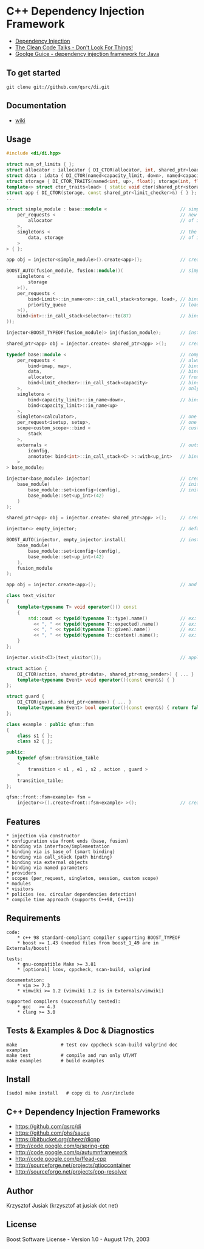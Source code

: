 C++ Dependency Injection Framework
================================
* [Dependency Injection](http://en.wikipedia.org/wiki/Dependency_injection)
* [The Clean Code Talks - Don't Look For Things!](http://www.youtube.com/watch?v=RlfLCWKxHJ0&feature=BFa&list=PLED6CA927B41FF5BD)
* [Goolge Guice - dependency injection framework for Java ](http://code.google.com/p/google-guice/)

To get started
-----
`git clone git://github.com/qsrc/di.git`

Documentation
-----
* [wiki](http://qsrc.github.com/di)

Usage
-----

``` C++
#include <di/di.hpp>

struct num_of_limits { };
struct allocator : iallocator { DI_CTOR(allocator, int, shared_ptr<load>) { } };
struct data : idata { DI_CTOR(named<capacity_limit, down>, named<capacity_limit, up>) { } };
struct storage { DI_CTOR_TRAITS(named<int, up>, float); storage(int, float) { } };
template<> struct ctor_traits<load> { static void ctor(shared_ptr<storage>); };
struct app { DI_CTOR(storage, const shared_ptr<limit_checker>&) { } };
...
```

``` C++
struct simple_module : base::module <                           // simple module
    per_requests <                                              // new instance each time
        allocator                                               // of iallocator -> allocator
    >,
    singletons <                                                // the same instance
        data, storage                                           // of idata->data, storage
    >
> { };

app obj = injector<simple_module>().create<app>();              // create app and all dependencies
```

``` C++
BOOST_AUTO(fusion_module, fusion::module()(                     // simple fusion module
    singletons <
        storage
    >(),
    per_requests <
        bind<Limit>::in_name<on>::in_call_stack<storage, load>, // bind (in name) only when storage and
        priority_queue                                          // load were created in given order
    >(),
    bind<int>::in_call_stack<selector>::to(87)                  // bind external value
));

injector<BOOST_TYPEOF(fusion_module)> inj(fusion_module);       // install fusion module

shared_ptr<app> obj = injector.create< shared_ptr<app> >();     // create app as shared_ptr
```

``` C++
typedef base::module <                                          // complex base module
    per_requests <                                              // always new instance
        bind<imap, map>,                                        // bind imap to map implementation
        data,                                                   // bind data to interface
        allocator,                                              // from which data is inhereting
        bind<limit_checker>::in_call_stack<capacity>            // bind implementation limit_checker
    >,                                                          // only when capacity class is created
    singletons <
        bind<capacity_limit>::in_name<down>,                    // bind using named parameter
        bind<capacity_limit>::in_name<up>
    >,
    singleton<calculator>,                                      // one line notation - singleton
    per_request<isetup, setup>,                                 // one line notation - per_request
    scope<custom_scope>::bind <                                 // custom scope
        stack
    >,
    externals <                                                 // outside objects
        iconfig,
        annotate< bind<int>::in_call_stack<C> >::with<up_int>   // bind to annotation - simplify setting
    >
> base_module;

injector<base_module> injector(                                 // create injector from 2 modules
    base_module(                                                // initialize base_module externals
        base_module::set<iconfig>(config),                      // initialize iconfig by Config
        base_module::set<up_int>(42)
    )
);

shared_ptr<app> obj = injector.create< shared_ptr<app> >();     // create app as shared_ptr
```

``` C++
injector<> empty_injector;                                      // default empty injector

BOOST_AUTO(injector, empty_injector.install(                    // install 2 modules
    base_module(
        base_module::set<iconfig>(config),
        base_module::set<up_int>(42)
    ),
    fusion_module
);

app obj = injector.create<app>();                               // and create App as lvalue
```

``` C++
class text_visitor
{
    template<typename T> void operator()() const
    {
        std::cout << typeid(typename T::type).name()            // ex: boost::shared_ptr<I>
          << ", " << typeid(typename T::expected).name()        // ex: I
          << ", " << typeid(typename T::given).name()           // ex: Impl
          << ", " << typeid(typename T::context).name();        // ex: vector<C1, C2>
    }
};

injector.visit<C3>(text_visitor());                             // apply text_visitor for C3
```

``` C++
struct action {
    DI_CTOR(action, shared_ptr<data>, shared_ptr<msg_sender>) { ... }
    template<typename Event> void operator()(const event&) { }
};

struct guard {
    DI_CTOR(guard, shared_ptr<common>) { ... }
    template<typename Event> bool operator()(const event&) { return false; }
};

class example : public qfsm::fsm
{
    class s1 { };
    class s2 { };

public:
    typedef qfsm::transition_table
    <
        transition < s1 , e1 , s2 , action , guard >
    >
    transition_table;
};

qfsm::front::fsm<example> fsm =
    injector<>().create<front::fsm<example> >();                // create fsm with actions and guards
```
Features
-----
    * injection via constructor
    * configuration via front ends (base, fusion)
    * binding via interface/implementation
    * binding via is_base_of (smart binding)
    * binding via call_stack (path binding)
    * binding via external objects
    * binding via named parameters
    * providers
    * scopes (per_request, singleton, session, custom scope)
    * modules
    * visitors
    * policies (ex. circular dependencies detection)
    * compile time approach (supports C++98, C++11)

Requirements
------------
    code:
        * c++ 98 standard-compliant compiler supporting BOOST_TYPEOF
        * boost >= 1.43 (needed files from boost_1_49 are in Externals/boost)

    tests:
        * gnu-compatible Make >= 3.81
        * [optional] lcov, cppcheck, scan-build, valgrind

    documentation:
        * vim >= 7.3
        * vimwiki >= 1.2 (vimwiki 1.2 is in Externals/vimwiki)

    supported compilers (successfully tested):
        * gcc   >= 4.3
        * clang >= 3.0

Tests & Examples & Doc & Diagnostics
------------
    make                # test cov cppcheck scan-build valgrind doc examples
    make test           # compile and run only UT/MT
    make examples       # build examples

Install
------------
    [sudo] make install   # copy di to /usr/include

C++ Dependency Injection Frameworks
------------
* https://github.com/qsrc/di
* https://github.com/phs/sauce
* https://bitbucket.org/cheez/dicpp
* http://code.google.com/p/spring-cpp
* http://code.google.com/p/autumnframework
* http://code.google.com/p/ffead-cpp
* http://sourceforge.net/projects/qtioccontainer
* http://sourceforge.net/projects/cpp-resolver

Author
------
Krzysztof Jusiak (krzysztof at jusiak dot net)

License
-------
Boost Software License - Version 1.0 - August 17th, 2003

